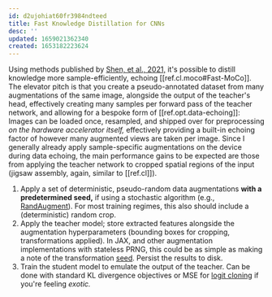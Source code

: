 ```yaml
---
id: d2ujohiat60fr3984ndteed
title: Fast Knowledge Distillation for CNNs
desc: ''
updated: 1659021362340
created: 1653182223624
---
```

Using methods published by [Shen, et al., 2021,][paper] it's possible to distill knowledge more sample-efficiently, echoing [[ref.cl.moco#Fast-MoCo]]. The elevator pitch is that you create a pseudo-annotated dataset from many augmentations of the same image, alongside the output of the teacher's head, effectively creating many samples per forward pass of the teacher network, and allowing for a bespoke form of [[ref.opt.data-echoing]]: Images can be loaded once, resampled, and shipped over for preprocessing _on the hardware accelerator itself,_ effectively providing a built-in echoing factor of however many augmented views are taken per image. Since I generally already apply sample-specific augmentations on the device during data echoing, the main performance gains to be expected are those from applying the teacher network to cropped spatial regions of the input (jigsaw assembly, again, similar to [[ref.cl]]).
1. Apply a set of deterministic, pseudo-random data augmentations **with a predetermined seed,** if using a stochastic algorithm (e.g., [RandAugment]). For most training regimes, this also should include a (deterministic) random crop. 
2. Apply the teacher model; store extracted features alongside the augmentation hyperparameters (bounding boxes for cropping, transformations applied). In JAX, and other augmentation implementations with stateless PRNG, this could be as simple as making a note of the transformation [seed][jax-rng]. Persist the results to disk. 
3. Train the student model to emulate the output of the teacher. Can be done with standard KL divergence objectives or MSE for [logit cloning][cloning] if you're feeling *exotic.*

[jax-rng]: https://jax.readthedocs.io/en/latest/jax.random.html
[paper]: https://arxiv.org/abs/2112.01528
[randaugment]: https://github.com/4rtemi5/imax
[cloning]: https://arxiv.org/abs/2105.08919